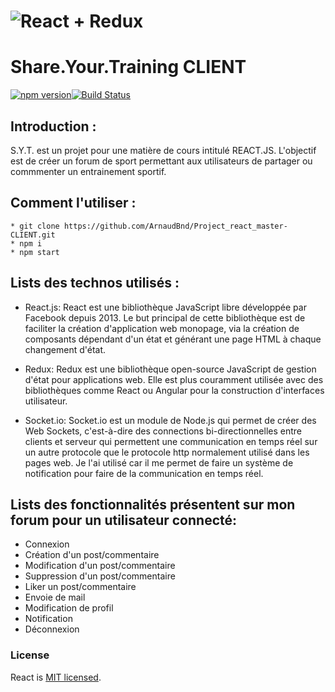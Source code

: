 # ![React + Redux](https://encrypted-tbn0.gstatic.com/images?q=tbn:ANd9GcQIoZQZyVFw8wjwW1GeysQQpUD3M8h9WGob05tj75Ev9N7rKMCS)

# Share.Your.Training CLIENT
[![npm version](https://img.shields.io/npm/v/react-markdown.svg?style=flat-square)](https://www.npmjs.com/package/react-markdown)[![Build Status](https://img.shields.io/travis/rexxars/react-markdown/master.svg?style=flat-square)](https://travis-ci.org/rexxars/react-markdown)
## Introduction :

S.Y.T. est un projet pour une matière de cours intitulé REACT.JS.
L'objectif est de créer un forum de sport permettant aux utilisateurs de partager ou commmenter un entrainement sportif.


## Comment l'utiliser :
```console
* git clone https://github.com/ArnaudBnd/Project_react_master-CLIENT.git
* npm i
* npm start
```
## Lists des technos utilisés :
* React.js:
	React est une bibliothèque JavaScript libre développée par Facebook depuis 2013. Le but principal de cette bibliothèque est de faciliter la création d'application web monopage, via la création de composants dépendant d'un état et générant une page HTML à chaque changement d'état. 

* Redux:
	Redux est une bibliothèque open-source JavaScript de gestion d'état pour applications web. Elle est plus couramment utilisée avec des bibliothèques comme React ou Angular pour la construction d'interfaces utilisateur.

* Socket.io:
	Socket.io est un module de Node.js qui permet de créer des Web Sockets, c'est-à-dire des connections bi-directionnelles entre clients et serveur qui permettent une communication en temps réel sur un autre protocole que le protocole http normalement utilisé dans les pages web.
	Je l'ai utilisé car il me permet de faire un système de notification pour faire de la communication en temps réel.

## Lists des fonctionnalités présentent sur mon forum pour un utilisateur connecté:
* Connexion
* Création d'un post/commentaire
* Modification d'un post/commentaire
* Suppression d'un post/commentaire
* Liker un post/commentaire
* Envoie de mail
* Modification de profil
* Notification
* Déconnexion

### License

React is [MIT licensed](./LICENSE).